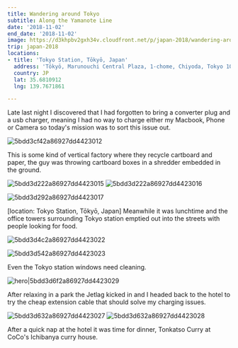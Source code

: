 ```yaml
---
title: Wandering around Tokyo
subtitle: Along the Yamanote Line
date: '2018-11-02'
end_date: '2018-11-02'
image: https://d3khpbv2gxh34v.cloudfront.net/p/japan-2018/wandering-around-tokyo/5bdd3c962a86927dd442300d.jpg
trip: japan-2018
locations:
- title: 'Tokyo Station, Tōkyō, Japan'
  address: 'Tōkyō, Marunouchi Central Plaza, 1-chome, Chiyoda, Tokyo 100-0005, Japan'
  country: JP
  lat: 35.6810912
  lng: 139.7671861

---
```


Late last night I discovered that I had forgotten to bring a converter plug and a usb charger, meaning I had no way to charge either my Macbook, Phone or Camera so today's mission was to sort this issue out.

![5bdd3cf42a86927dd4423012](https://d3khpbv2gxh34v.cloudfront.net/p/japan-2018/wandering-around-tokyo/5bdd3d2c2a86927dd4423019.jpg "1.5")

This is some kind of vertical factory where they recycle cartboard and paper, the guy was throwing cartboard boxes in a shredder embedded in the ground.

![5bdd3d222a86927dd4423015](https://d3khpbv2gxh34v.cloudfront.net/p/japan-2018/wandering-around-tokyo/5bdd3d292a86927dd4423018.jpg "1.5")
![5bdd3d222a86927dd4423016](https://d3khpbv2gxh34v.cloudfront.net/p/japan-2018/wandering-around-tokyo/5bdd3d3d2a86927dd442301e.jpg "1.5")

![5bdd3d292a86927dd4423017](https://d3khpbv2gxh34v.cloudfront.net/p/japan-2018/wandering-around-tokyo/5bdd3d422a86927dd442301f.jpg "1.5")

[location: Tokyo Station, Tōkyō, Japan]
Meanwhile it was lunchtime and the office towers surrounding Tokyo station emptied out into the streets with people looking for food.

![5bdd3d4c2a86927dd4423022](https://d3khpbv2gxh34v.cloudfront.net/p/japan-2018/wandering-around-tokyo/5bdd3d582a86927dd4423024.jpg "1.5")

![5bdd3d542a86927dd4423023](https://d3khpbv2gxh34v.cloudfront.net/p/japan-2018/wandering-around-tokyo/5bdd3d5e2a86927dd4423025.jpg "1.5")

Even the Tokyo station windows need cleaning.

![hero|5bdd3d6f2a86927dd4423029](https://d3khpbv2gxh34v.cloudfront.net/p/japan-2018/wandering-around-tokyo/5bdd3d6f2a86927dd4423029.jpg "1.5")

After relaxing in a park the Jetlag kicked in and I headed back to the hotel to try the cheap extension cable that should solve my charging issues.

![5bdd3d632a86927dd4423027](https://d3khpbv2gxh34v.cloudfront.net/p/japan-2018/wandering-around-tokyo/5bdd3da32a86927dd442302d.jpg "1.5")
![5bdd3d632a86927dd4423028](https://d3khpbv2gxh34v.cloudfront.net/p/japan-2018/wandering-around-tokyo/5bdd3d9b2a86927dd442302c.jpg "1.5")

After a quick nap at the hotel it was time for dinner, Tonkatso Curry at CoCo's Ichibanya curry house.
